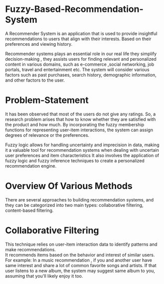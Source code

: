 # Fuzzy-Based-Recommendation-System

A Recommender System is an application that  is used to provide insightful recommendations to users that align with their interests.
Based on their preferences and viewing history.

Recommender systems plays an essential role in our real life they simplify decision-making , they assists users for finding relevant and personalized content in various domains, such as e-commerce ,social networking, job portals, travel and entertainment etc. 
The system will consider various factors such as  past purchases, search history, demographic information, and other factors to the user.

# Problem-Statement 
It has been observed that most of the users do not give any ratings. So, a research problem arises that how to know whether they are satisfied with the product and how much.
By incorporating the fuzzy membership functions for representing user-item interactions, the system can assign degrees of relevance or the preferences.


Fuzzy logic allows for handling uncertainty and imprecision in data, making it a valuable tool for recommendation systems when dealing with uncertain user preferences and item characteristics It also involves the application of fuzzy logic and fuzzy inference techniques to create a personalized recommendation engine.




# Overview Of Various Methods
There are several approaches to building recommendation systems, and they can be categorized into two main types: collaborative filtering, content-based filtering.


# Collaborative Filtering 
This technique relies on user-item interaction data to identify patterns and make recommendations.   
It recommends items based on the behavior and interest of similar users.
For example: In a music recommendation , if you and another user have same interest and share a lot of common favorite songs and artists. If  that user listens to a new album, the system may suggest same  album to you, assuming  that you'll likely enjoy it too.

